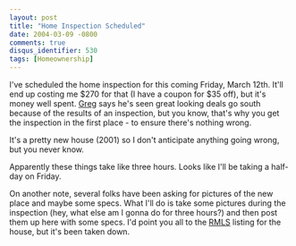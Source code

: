 ```yaml
---
layout: post
title: "Home Inspection Scheduled"
date: 2004-03-09 -0800
comments: true
disqus_identifier: 530
tags: [Homeownership]
---
```

I've scheduled the home inspection for this coming Friday, March 12th.
It'll end up costing me \$270 for that (I have a coupon for \$35 off),
but it's money well spent. [Greg](http://www.greghughes.net/rant/) says
he's seen great looking deals go south because of the results of an
inspection, but you know, that's why you get the inspection in the first
place - to ensure there's nothing wrong.
 
 It's a pretty new house (2001) so I don't anticipate anything going
wrong, but you never know.
 
 Apparently these things take like three hours. Looks like I'll be
taking a half-day on Friday.
 
 On another note, several folks have been asking for pictures of the new
place and maybe some specs. What I'll do is take some pictures during
the inspection (hey, what else am I gonna do for three hours?) and then
post them up here with some specs. I'd point you all to the
[RMLS](http://www.rmls.com) listing for the house, but it's been taken
down.
